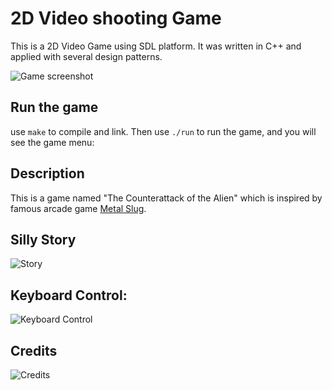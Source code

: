 # 2D Video shooting Game

This is a 2D Video Game using SDL platform. It was written in C++ and applied with several design patterns.

![Game screenshot](https://user-images.githubusercontent.com/3967446/32359161-133e2662-c022-11e7-8c04-050bfffecb17.png)

## Run the game

use `make` to compile and link. Then use `./run` to run the game, and you will see the game menu:


## Description

This is a game named "The Counterattack of the Alien" which is inspired by famous arcade game [Metal Slug](https://en.wikipedia.org/wiki/Metal_Slug_(series)). 

## Silly Story

![Story](https://user-images.githubusercontent.com/3967446/32359162-134d0236-c022-11e7-95a7-6ef2ce3001fc.png)

## Keyboard Control:

![Keyboard Control](https://user-images.githubusercontent.com/3967446/32359159-13233708-c022-11e7-8ff1-55cc0ca45986.png)

## Credits

![Credits](https://user-images.githubusercontent.com/3967446/32359459-a8ebc4c4-c024-11e7-9493-1af5c76ff0dc.png)